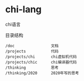 # chi-lang

chi语言

目录结构
```
/doc                文档
/projects           代码
/projects/chi       chi虚拟机代码
/projects/chic      chi编译器代码
/thinking           思考
/thinking/2020      2020年写的思考
```
